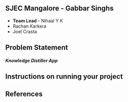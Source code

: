 ## SJEC Mangalore - Gabbar Singhs
- **Team Lead** - Nihaal Y K
- Rachan Karkera
- Joel Crasta

## Problem Statement

#### *Knowledge Distiller App*

## Instructions on running your project


## References
